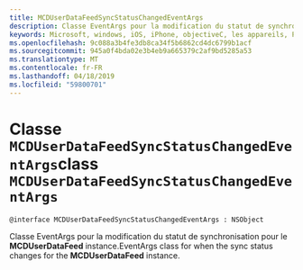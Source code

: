 ```yaml
---
title: MCDUserDataFeedSyncStatusChangedEventArgs
description: Classe EventArgs pour la modification du statut de synchronisation pour le **MCDUserDataFeed** instance.
keywords: Microsoft, windows, iOS, iPhone, objectiveC, les appareils, Project Rome connectés
ms.openlocfilehash: 9c088a3b4fe3db8ca34f5b6862cd4dc6799b1acf
ms.sourcegitcommit: 945a0f4bda02e3b4eb9a665379c2af9bd5285a53
ms.translationtype: MT
ms.contentlocale: fr-FR
ms.lasthandoff: 04/18/2019
ms.locfileid: "59800701"
---
```

# <a name="class-mcduserdatafeedsyncstatuschangedeventargs"></a><span data-ttu-id="8d82e-104">Classe `MCDUserDataFeedSyncStatusChangedEventArgs`</span><span class="sxs-lookup"><span data-stu-id="8d82e-104">class `MCDUserDataFeedSyncStatusChangedEventArgs`</span></span> 

```
@interface MCDUserDataFeedSyncStatusChangedEventArgs : NSObject
```  

<span data-ttu-id="8d82e-105">Classe EventArgs pour la modification du statut de synchronisation pour le **MCDUserDataFeed** instance.</span><span class="sxs-lookup"><span data-stu-id="8d82e-105">EventArgs class for when the sync status changes for the **MCDUserDataFeed** instance.</span></span>